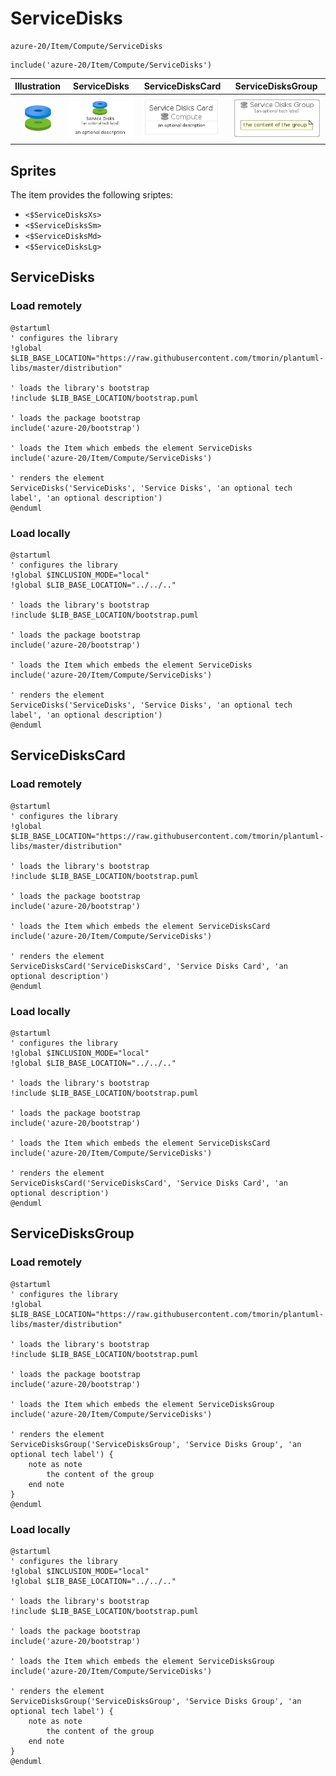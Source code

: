 # ServiceDisks


```text
azure-20/Item/Compute/ServiceDisks
```

```text
include('azure-20/Item/Compute/ServiceDisks')
```



| Illustration | ServiceDisks | ServiceDisksCard | ServiceDisksGroup |
| :---: | :---: | :---: | :---: |
| ![illustration for Illustration](../../../azure-20/Item/Compute/ServiceDisks.png) | ![illustration for ServiceDisks](../../../azure-20/Item/Compute/ServiceDisks.Local.png) | ![illustration for ServiceDisksCard](../../../azure-20/Item/Compute/ServiceDisksCard.Local.png) | ![illustration for ServiceDisksGroup](../../../azure-20/Item/Compute/ServiceDisksGroup.Local.png) |



## Sprites
The item provides the following sriptes:

- `<$ServiceDisksXs>`
- `<$ServiceDisksSm>`
- `<$ServiceDisksMd>`
- `<$ServiceDisksLg>`





## ServiceDisks

### Load remotely
```plantuml
@startuml
' configures the library
!global $LIB_BASE_LOCATION="https://raw.githubusercontent.com/tmorin/plantuml-libs/master/distribution"

' loads the library's bootstrap
!include $LIB_BASE_LOCATION/bootstrap.puml

' loads the package bootstrap
include('azure-20/bootstrap')

' loads the Item which embeds the element ServiceDisks
include('azure-20/Item/Compute/ServiceDisks')

' renders the element
ServiceDisks('ServiceDisks', 'Service Disks', 'an optional tech label', 'an optional description')
@enduml
```

### Load locally
```plantuml
@startuml
' configures the library
!global $INCLUSION_MODE="local"
!global $LIB_BASE_LOCATION="../../.."

' loads the library's bootstrap
!include $LIB_BASE_LOCATION/bootstrap.puml

' loads the package bootstrap
include('azure-20/bootstrap')

' loads the Item which embeds the element ServiceDisks
include('azure-20/Item/Compute/ServiceDisks')

' renders the element
ServiceDisks('ServiceDisks', 'Service Disks', 'an optional tech label', 'an optional description')
@enduml
```

## ServiceDisksCard

### Load remotely
```plantuml
@startuml
' configures the library
!global $LIB_BASE_LOCATION="https://raw.githubusercontent.com/tmorin/plantuml-libs/master/distribution"

' loads the library's bootstrap
!include $LIB_BASE_LOCATION/bootstrap.puml

' loads the package bootstrap
include('azure-20/bootstrap')

' loads the Item which embeds the element ServiceDisksCard
include('azure-20/Item/Compute/ServiceDisks')

' renders the element
ServiceDisksCard('ServiceDisksCard', 'Service Disks Card', 'an optional description')
@enduml
```

### Load locally
```plantuml
@startuml
' configures the library
!global $INCLUSION_MODE="local"
!global $LIB_BASE_LOCATION="../../.."

' loads the library's bootstrap
!include $LIB_BASE_LOCATION/bootstrap.puml

' loads the package bootstrap
include('azure-20/bootstrap')

' loads the Item which embeds the element ServiceDisksCard
include('azure-20/Item/Compute/ServiceDisks')

' renders the element
ServiceDisksCard('ServiceDisksCard', 'Service Disks Card', 'an optional description')
@enduml
```

## ServiceDisksGroup

### Load remotely
```plantuml
@startuml
' configures the library
!global $LIB_BASE_LOCATION="https://raw.githubusercontent.com/tmorin/plantuml-libs/master/distribution"

' loads the library's bootstrap
!include $LIB_BASE_LOCATION/bootstrap.puml

' loads the package bootstrap
include('azure-20/bootstrap')

' loads the Item which embeds the element ServiceDisksGroup
include('azure-20/Item/Compute/ServiceDisks')

' renders the element
ServiceDisksGroup('ServiceDisksGroup', 'Service Disks Group', 'an optional tech label') {
    note as note
        the content of the group
    end note
}
@enduml
```

### Load locally
```plantuml
@startuml
' configures the library
!global $INCLUSION_MODE="local"
!global $LIB_BASE_LOCATION="../../.."

' loads the library's bootstrap
!include $LIB_BASE_LOCATION/bootstrap.puml

' loads the package bootstrap
include('azure-20/bootstrap')

' loads the Item which embeds the element ServiceDisksGroup
include('azure-20/Item/Compute/ServiceDisks')

' renders the element
ServiceDisksGroup('ServiceDisksGroup', 'Service Disks Group', 'an optional tech label') {
    note as note
        the content of the group
    end note
}
@enduml
```

